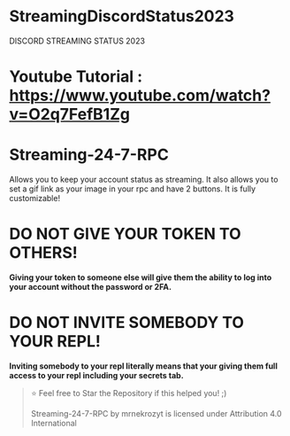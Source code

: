 # StreamingDiscordStatus2023
DISCORD STREAMING STATUS 2023

# Youtube Tutorial : https://www.youtube.com/watch?v=O2q7FefB1Zg

# Streaming-24-7-RPC
Allows you to keep your account status as streaming. It also allows you to set a gif link as your image in your rpc and have 2 buttons. It is fully customizable!

# DO NOT GIVE YOUR TOKEN TO OTHERS!
**Giving your token to someone else will give them the ability to log into your account without the password or 2FA.**

# DO NOT INVITE SOMEBODY TO YOUR REPL!
**Inviting somebody to your repl literally means that your giving them full access to your repl including your secrets tab.**

> ⭐ Feel free to Star the Repository if this helped you! ;)
>                                                                                
> Streaming-24-7-RPC by mrnekrozyt is licensed under Attribution 4.0 International
